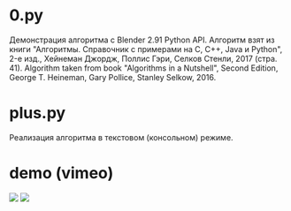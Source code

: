# 0.py
Демонстрация алгоритма с Blender 2.91 Python API.
Алгоритм взят из книги "Алгоритмы. Справочник с примерами на C, C++, Java и Python", 2-е изд., Хейнеман Джордж, Поллис Гэри, Селков Стенли, 2017 (стра. 41).
Algorithm taken from book "Algorithms in a Nutshell", Second Edition, George T. Heineman, Gary Pollice, Stanley Selkow, 2016.

# plus.py
Реализация алгоритма в текстовом (консольном) режиме.

# demo (vimeo)
[![](//https://github.com/antonsrc/1_algorithm_demo_1/blob/main/out/preview.jpg?raw=true)](https://vimeo.com/559614923/)
![](https://auctions.c.yimg.jp/images.auctions.yahoo.co.jp/image/dr000/auc0204/users/b637cf4897c5e51fd455158bd89b26338520f8b1/i-img900x1200-16187340405avu4y351066.jpg)
